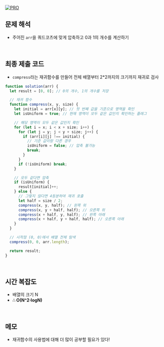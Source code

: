 [![PRO]][Link]

## 문제 해석

- 주어진 `arr`을 쿼드코츠에 맞게 압축하고 0과 1의 개수를 계산하기

<br>

## 최종 제출 코드

- `compress`라는 재귀함수를 만들어 전체 배열부터 2\*2까지의 크기까지 재귀로 검사

```js
function solution(arr) {
  let result = [0, 0]; // 0의 개수, 1의 개수를 저장

  // 재귀 함수
  function compress(x, y, size) {
    let initial = arr[x][y]; // 첫 번째 값을 기준으로 영역을 확인
    let isUniform = true; // 현재 영역이 모두 같은 값인지 확인하는 플래그

    // 해당 영역이 모두 같은 값인지 확인
    for (let i = x; i < x + size; i++) {
      for (let j = y; j < y + size; j++) {
        if (arr[i][j] !== initial) {
          // 기준 값이랑 다른 경우
          isUniform = false; // 압축 불가능
          break;
        }
      }
      if (!isUniform) break;
    }

    // 모두 같다면 압축
    if (isUniform) {
      result[initial]++;
    } else {
      // 그렇지 않다면 4등분하여 재귀 호출
      let half = size / 2;
      compress(x, y, half); // 왼쪽 위
      compress(x, y + half, half); // 오른쪽 위
      compress(x + half, y, half); // 왼쪽 아래
      compress(x + half, y + half, half); // 오른쪽 아래
    }
  }

  // 시작점 (0, 0)에서 배열 전체 탐색
  compress(0, 0, arr.length);

  return result;
}
```

<br>

## 시간 복잡도

- 배열의 크기 N
- **∴ O(N^2⋅logN)**

<br>

## 메모

- 재귀함수의 사용법에 대해 더 많이 공부할 필요가 있다!

<!---------------------------------------------------------------------------->

[PRO]: https://github.com/GoSSaChin/algorithm-js/assets/107768516/67c43b52-bc3f-4571-a249-5519021afbb0
[Link]: https://school.programmers.co.kr/learn/courses/30/lessons/68936
